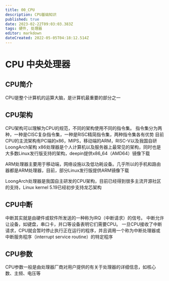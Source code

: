 ```yaml
---
title: 00_CPU
description: CPU基础知识
published: true
date: 2023-02-22T09:03:03.383Z
tags: 硬件, 处理器
editor: markdown
dateCreated: 2022-05-05T04:18:12.514Z
---
```


# CPU 中央处理器
## CPU简介
CPU是整个计算机的运算大脑，是计算机最重要的部分之一

## CPU架构
CPU架构可以理解为CPU的规范，不同的架构使用不同的指令集。
指令集分为两种，一种是CISC复杂指令集，一种是RISC精简指令集，两种指令集各有优势
目前CPU的主流架构有PC端的x86，MIPS，移动端的ARM，RISC-V以及我国自研LoongArch架构
x86处理器是个人计算机以及服务器上最常见的架构，同时也是大多数Linux发行版支持的架构，deepin提供x86_64（AMD64）镜像下载

ARM处理器主要用于移动端，网络设施以及低功耗设备。几乎所以的手机和路由器都是ARM处理器，目前，部分Linux发行版提供ARM镜像下载

LoongArch处理器是我国自主研发的CPU架构，目前已经得到很多主流开源社区的支持，Linux kernel 5.19已经初步支持龙芯架构

## CPU中断
中断其实就是由硬件或软件所发送的一种称为IRQ（中断请求）的信号。 中断允许让设备，如键盘，串口卡，并口等设备表明它们需要CPU。 一旦CPU接收了中断请求，CPU就会暂时停止执行正在运行的程序，并且调用一个称为中断处理器或中断服务程序（interrupt service routine）的特定程序

## CPU参数
CPU参数一般是由处理器厂商对用户提供的有关于处理器的详细信息，如核心数、主频、电压等